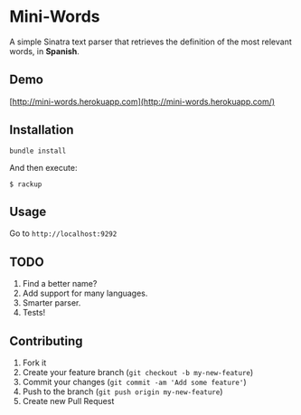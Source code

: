 # Mini-Words

A simple Sinatra text parser that retrieves the definition of the most relevant words, in **Spanish**.

## Demo

[http://mini-words.herokuapp.com](http://mini-words.herokuapp.com/)

## Installation

    bundle install

And then execute:

    $ rackup

## Usage

Go to `http://localhost:9292`

## TODO

1. Find a better name?
2. Add support for many languages.
3. Smarter parser.
4. Tests!

## Contributing

1. Fork it
2. Create your feature branch (`git checkout -b my-new-feature`)
3. Commit your changes (`git commit -am 'Add some feature'`)
4. Push to the branch (`git push origin my-new-feature`)
5. Create new Pull Request
